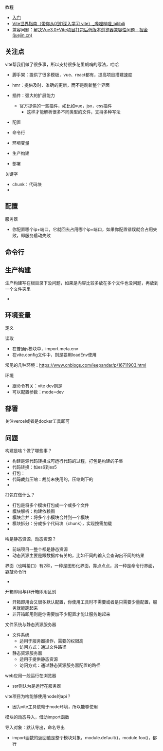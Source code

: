 教程

- [入门](https://juejin.cn/post/6910014283707318279#heading-0)
- [Vite世界指南（带你从0到1深入学习 vite）_哔哩哔哩_bilibili](https://www.bilibili.com/video/BV1GN4y1M7P5/?spm_id_from=333.337.search-card.all.click&vd_source=522153461914a766fc002cc8619314e4)
- 兼容问题：[解决Vue3.0+Vite项目打包后低版本浏览器兼容性问题 - 掘金 (juejin.cn)](https://juejin.cn/post/7114586736201580575?searchId=20240527194046F72E583E7835CCCB4B79)



## 关注点

vite帮我们做了很多事，所以支持很多花里胡哨的写法，哈哈

- 脚手架：提供了很多模板，vue、react都有，提高项目搭建速度
- hmr：提供及时、准确的更新，而不是刷新整个界面
- 插件：强大的扩展能力

  - 官方提供的一些插件，如比如vue，jsx，css插件
    - 这样才能解析很多不同类型的文件，支持多种写法
- 配置
- 命令行
- 环境变量
- 生产构建
- 部署




关键字

- chunk：代码块
- 



## 配置

服务器

- 你配置哪个ip+端口，它就回去占用哪个ip+端口，如果你配置错误就会占用失败，即服务启动失败



## 命令行



## 生产构建

生产构建写在根目录下没问题，如果是内容比较多放在多个文件也没问题，再放到一个文件夹里

- 

## 环境变量

定义

读取

- 在普通js模块中，import.meta.env
- 在vite.config文件中，则是要用loadEnv使用



常见的几种环境：https://www.cnblogs.com/leepandar/p/16711903.html

环境

- 跟命令有关：vite dev则是
- 可以配置参数：mode=dev



## 部署

关注vercel或者是docker工具即可



## 问题

构建是啥？做了哪些事？

- 构建是源代码转换成可运行代码的过程，打包是构建的子集
- 代码转换：如es6到es5
- 打包：
- 代码裁剪压缩：裁剪未使用的，压缩剩下的
- 

打包在做什么？

- 打包是将多个模块打包成一个或多个文件
- 模块解析：构建依赖图
- 模块合并：将多个小模块合并到一个模块
- 模块拆分：分成多个代码块（chunk），实现按需加载
- 

啥是静态资源，动态资源？

- 前端项目一整个都是静态资源
- 动态资源主要是跟数据库有关的，比如不同的输入会查询出不同的结果

界面（也叫接口）有2种，一种是图形化界面，靠点点点，另一种是命令行界面，靠敲命令行

- 

开箱即用与非开箱即用区别

- 开箱即用会又很多默认配置，你使用工具时不需要或者是只需要少量配置，服务就能跑起来
- 非开箱即用则是你需要加不少配置才能让服务跑起来

文件系统与静态资源服务器

- 文件系统
  - 适用于服务器操作，需要的权限高
  - 访问方式：通过文件路径
- 静态资源服务器
  - 适用于提供静态资源
  - 访问方式：通过静态资源服务器配置的路径

web应用一般运行在浏览器

- ssr则认为是运行在服务器

vite项目为啥能够使用node的api？

- 因为vite工具依赖于node环境，所以能够使用

模块的动态导入，借助import函数

导入对象：默认导出，命名导出

- import函数的返回值是整个模块对象，module.default()，module.foo()，都行
